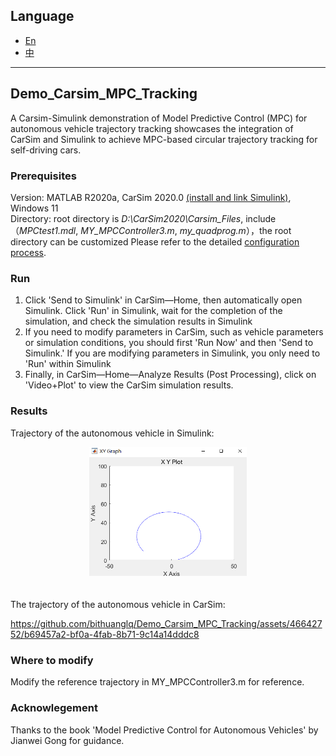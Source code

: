 ## Language

- [En](README.md)
- [中](README_cn.md)

---

## Demo_Carsim_MPC_Tracking
A Carsim-Simulink demonstration of Model Predictive Control (MPC) for autonomous vehicle trajectory tracking showcases the integration of CarSim and Simulink to achieve MPC-based circular trajectory tracking for self-driving cars.

### Prerequisites
Version: MATLAB R2020a, CarSim 2020.0 [(install and link Simulink)](https://blog.csdn.net/Cynthia_2019/article/details/121953106), Windows 11  
Directory: root directory is _D:\CarSim2020\Carsim_Files_, include（_MPCtest1.mdl_, _MY_MPCController3.m_, _my_quadprog.m_），the root directory can be customized 
Please refer to the detailed [configuration process](issue/Readme.md).


### Run
1. Click 'Send to Simulink' in CarSim—Home, then automatically open Simulink. Click 'Run' in Simulink, wait for the completion of the simulation, and check the simulation results in Simulink
2. If you need to modify parameters in CarSim, such as vehicle parameters or simulation conditions, you should first 'Run Now' and then 'Send to Simulink.' If you are modifying parameters in Simulink, you only need to 'Run' within Simulink
3. Finally, in CarSim—Home—Analyze Results (Post Processing), click on 'Video+Plot' to view the CarSim simulation results.


### Results
Trajectory of the autonomous vehicle in Simulink:
<br>
 <div align="center">
  <img src="issue/Result_Simulink.png" alt="result" width="50%" height="50%" />
</div>
<br>
<br>
The trajectory of the autonomous vehicle in CarSim:
<br>

https://github.com/bithuanglq/Demo_Carsim_MPC_Tracking/assets/46642752/b69457a2-bf0a-4fab-8b71-9c14a14dddc8



### Where to modify
Modify the reference trajectory in MY_MPCController3.m for reference.


### Acknowlegement
Thanks to the book 'Model Predictive Control for Autonomous Vehicles' by Jianwei Gong for guidance.



